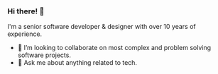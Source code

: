 
### Hi there! 👋
I'm a senior software developer & designer with over 10 years of experience.
- 👯 I’m looking to collaborate on most complex and problem solving software projects.
- 💬 Ask me about anything related to tech.
